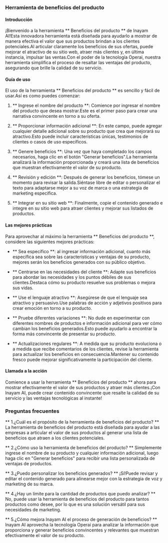 ### Herramienta de beneficios del producto

#### Introducción
¡Bienvenido a la herramienta ** Beneficios del producto ** de Inayam AI!Esta innovadora herramienta está diseñada para ayudarlo a mostrar de manera efectiva el valor que sus productos brindan a los clientes potenciales.Al articular claramente los beneficios de sus ofertas, puede mejorar el atractivo de su sitio web, atraer más clientes y, en última instancia, impulsar las ventas.Con el poder de la tecnología Operai, nuestra herramienta simplifica el proceso de resaltar las ventajas del producto, asegurando que brille la calidad de su servicio.

#### Guía de uso
El uso de la herramienta ** Beneficios del producto ** es sencillo y fácil de usar.Así es como puedes comenzar:

1. ** Ingrese el nombre del producto **: Comience por ingresar el nombre del producto que desea mostrar.Este es el primer paso para crear una narrativa convincente en torno a su oferta.

2. ** Proporcionar información adicional **: En este campo, puede agregar cualquier detalle adicional sobre su producto que crea que mejorará su atractivo.Esto puede incluir características únicas, testimonios de clientes o casos de uso específicos.

3. ** Genere beneficios **: Una vez que haya completado los campos necesarios, haga clic en el botón "Generar beneficios".La herramienta analizará la información proporcionada y creará una lista de beneficios que muestran efectivamente el valor de su producto.

4. ** Revisión y edición **: Después de generar los beneficios, tómese un momento para revisar la salida.Siéntase libre de editar o personalizar el texto para adaptarse mejor a su voz de marca o una estrategia de marketing específica.

5. ** Integrar en su sitio web **: Finalmente, copie el contenido generado e integre en su sitio web para atraer clientes y mejorar sus listados de productos.

#### Las mejores prácticas
Para aprovechar al máximo la herramienta ** Beneficios del producto **, considere las siguientes mejores prácticas:

- ** Sea específico **: al ingresar información adicional, cuanto más específica sea sobre las características y ventajas de su producto, mejores serán los beneficios generados con su público objetivo.

- ** Centrarse en las necesidades del cliente **: Adapte sus beneficios para abordar las necesidades y los puntos débiles de sus clientes.Destaca cómo su producto resuelve sus problemas o mejora sus vidas.

- ** Use el lenguaje atractivo **: Asegúrese de que el lenguaje sea atractivo y persuasivo.Use palabras de acción y adjetivos positivos para crear emoción en torno a su producto.

- ** Pruebe diferentes variaciones **: No dude en experimentar con diferentes nombres de productos e información adicional para ver cómo cambian los beneficios generados.Esto puede ayudarlo a encontrar la forma más convincente de presentar su producto.

- ** Actualizaciones regulares **: A medida que su producto evoluciona o a medida que recibe comentarios de los clientes, revise la herramienta para actualizar los beneficios en consecuencia.Mantener su contenido fresco puede mejorar significativamente la participación del cliente.

#### Llamada a la acción
Comience a usar la herramienta ** Beneficios del producto ** ahora para mostrar efectivamente el valor de sus productos y atraer más clientes.¡Con Inayam AI, puede crear contenido convincente que resalte la calidad de su servicio y las ventajas tecnológicas al instante!

### Preguntas frecuentes

** 1.¿Cuál es el propósito de la herramienta de beneficios del producto? **
La herramienta de beneficios del producto está diseñada para ayudar a las empresas a articular el valor de sus productos al generar una lista de beneficios que atraen a los clientes potenciales.

** 2.¿Cómo uso la herramienta de beneficios del producto? **
Simplemente ingrese el nombre de su producto y cualquier información adicional, luego haga clic en "Generar beneficios" para recibir una lista personalizada de ventajas de productos.

** 3.¿Puedo personalizar los beneficios generados? **
¡Sí!Puede revisar y editar el contenido generado para alinearse mejor con la estrategia de voz y marketing de su marca.

** 4.¿Hay un límite para la cantidad de productos que puedo analizar? **
No, puede usar la herramienta de beneficios del producto para tantos productos como desee, por lo que es una solución versátil para sus necesidades de marketing.

** 5.¿Cómo mejora Inayam AI el proceso de generación de beneficios? **
Inayam AI aprovecha la tecnología Operai para analizar la información que proporciona y generar beneficios convincentes y relevantes que muestran efectivamente el valor de su producto.